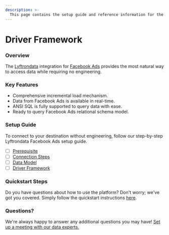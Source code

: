 ```yaml
---
description: >-
  This page contains the setup guide and reference information for the Facebook Ads source connector.
---
```


# Driver Framework

### Overview

The [Lyftrondata](https://www.lyftrondata.com/) integration for [Facebook Ads](None) provides the most natural way to access data while requiring no engineering.

### Key Features

* Comprehensive incremental load mechanism.
* Data from Facebook Ads is available in real-time.&#x20;
* ANSI SQL is fully supported to query data with ease.
* Ready to query Facebook Ads relational schema model.

### Setup Guide

To connect to your destination without engineering, follow our step-by-step Lyftrondata Facebook Ads setup guide.

* [ ] [Prerequisite](../prerequisite.md)
* [ ] [Connection Steps](../connection-steps.md)
* [ ] [Data Model](../data-model/erd.md)
* [ ] [Driver Framework](../driver-framework/)

### Quickstart Steps

Do you have questions about how to use the platform? Don't worry; we've got you covered. Simply follow the quickstart instructions [here](../driver-framework/README.md).

### Questions? <a href="#questions" id="questions"></a>

We're always happy to answer any additional questions you may have! [Set up a meeting with our data experts.](https://www.lyftrondata.com/book-a-meeting/)


